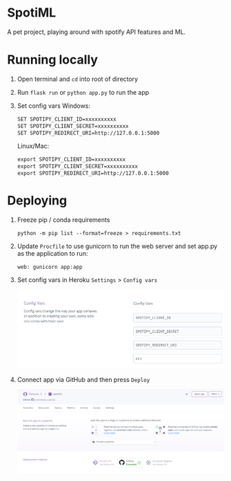 # SpotiML

A pet project, playing around with spotify API features and ML.


# Running locally
1. Open terminal and `cd` into root of directory 
2. Run `flask run` or `python app.py` to run the app 
3. Set config vars
    Windows: 
    ```
    SET SPOTIPY_CLIENT_ID=xxxxxxxxxx
    SET SPOTIPY_CLIENT_SECRET=xxxxxxxxxx
    SET SPOTIPY_REDIRECT_URI=http://127.0.0.1:5000
    ```

    Linux/Mac:
    ```
    export SPOTIPY_CLIENT_ID=xxxxxxxxxx
    export SPOTIPY_CLIENT_SECRET=xxxxxxxxxx
    export SPOTIPY_REDIRECT_URI=http://127.0.0.1:5000
    ```

# Deploying 

1. Freeze pip / conda requirements 
    ```
    python -m pip list --format=freeze > requirements.txt
    ```

2. Update `Procfile` to use gunicorn to run the web server and set app.py as the application to run: 
    ```
    web: gunicorn app:app
    ```

3. Set config vars in Heroku `Settings` > `Config vars`

    ![img](docs/img/heroku_config_vars.png)


4. Connect app via GitHub and then press `Deploy`

    ![img](docs/img/connect_app_github.png)